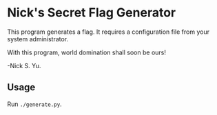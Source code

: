 # Nick's Secret Flag Generator

This program generates a flag.  It requires a configuration file
from your system administrator.  

With this program, world domination shall soon be ours!

-Nick S. Yu.

## Usage

Run `./generate.py`.
